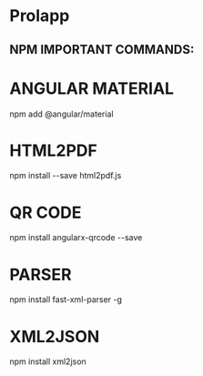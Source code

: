 # Prolapp

## NPM IMPORTANT COMMANDS:

# ANGULAR MATERIAL
npm add @angular/material

# HTML2PDF
npm install --save html2pdf.js

# QR CODE
npm install angularx-qrcode --save

# PARSER
npm install fast-xml-parser -g

# XML2JSON
npm install xml2json